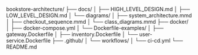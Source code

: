 bookstore-architecture/
├── docs/
│   ├── HIGH_LEVEL_DESIGN.md
│   ├── LOW_LEVEL_DESIGN.md
│   └── diagrams/
│       ├── system_architecture.mmd
│       ├── checkout_sequence.mmd
│       └── class_diagrams.mmd
├── docker/
│   ├── docker-compose.yml
│   └── Dockerfile-examples/
│       ├── gateway.Dockerfile
│       ├── inventory.Dockerfile
│       └── user-service.Dockerfile
├── .github/
│   └── workflows/
│       └── ci-cd.yml
└── README.md